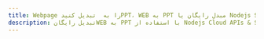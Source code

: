 ---title: Webpage را به  تبدیل کنیدPPT، WEB به PPT مبدل رایگان یا Nodejs SDKdescription: تبدیل رایگانWEB به PPT با استفاده از Nodejs Cloud APIs & SDK همچنین اسناد PDF را در Cloud ایجاد، ویرایش و رندر کنید.---